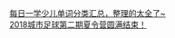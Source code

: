   
[每日一学少儿单词分类汇总，整理的太全了~](http://www.dianyue.me/archives/638/dzvv56f6msifjnj7/)  
[2018城市足球第二期夏令营圆满结束！](http://www.dianyue.me/archives/909/ge4r22ffuq66dlin/)